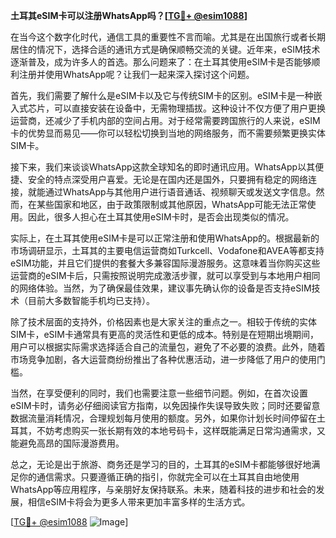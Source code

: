 **土耳其eSIM卡可以注册WhatsApp吗？[[TG💪+ @esim1088](https://t.me/s/esim1088)]**

在当今这个数字化时代，通信工具的重要性不言而喻。尤其是在出国旅行或者长期居住的情况下，选择合适的通讯方式是确保顺畅交流的关键。近年来，eSIM技术逐渐普及，成为许多人的首选。那么问题来了：在土耳其使用eSIM卡是否能够顺利注册并使用WhatsApp呢？让我们一起来深入探讨这个问题。

首先，我们需要了解什么是eSIM卡以及它与传统SIM卡的区别。eSIM卡是一种嵌入式芯片，可以直接安装在设备中，无需物理插拔。这种设计不仅方便了用户更换运营商，还减少了手机内部的空间占用。对于经常需要跨国旅行的人来说，eSIM卡的优势显而易见——你可以轻松切换到当地的网络服务，而不需要频繁更换实体SIM卡。

接下来，我们来谈谈WhatsApp这款全球知名的即时通讯应用。WhatsApp以其便捷、安全的特点深受用户喜爱。无论是在国内还是国外，只要拥有稳定的网络连接，就能通过WhatsApp与其他用户进行语音通话、视频聊天或发送文字信息。然而，在某些国家和地区，由于政策限制或其他原因，WhatsApp可能无法正常使用。因此，很多人担心在土耳其使用eSIM卡时，是否会出现类似的情况。

实际上，在土耳其使用eSIM卡是可以正常注册和使用WhatsApp的。根据最新的市场调研显示，土耳其的主要电信运营商如Turkcell、Vodafone和AVEA等都支持eSIM功能，并且它们提供的套餐大多兼容国际漫游服务。这意味着当你购买这些运营商的eSIM卡后，只需按照说明完成激活步骤，就可以享受到与本地用户相同的网络体验。当然，为了确保最佳效果，建议事先确认你的设备是否支持eSIM技术（目前大多数智能手机均已支持）。

除了技术层面的支持外，价格因素也是大家关注的重点之一。相较于传统的实体SIM卡，eSIM卡通常具有更高的灵活性和更低的成本。特别是在短期出境期间，用户可以根据实际需求选择适合自己的流量包，避免了不必要的浪费。此外，随着市场竞争加剧，各大运营商纷纷推出了各种优惠活动，进一步降低了用户的使用门槛。

当然，在享受便利的同时，我们也需要注意一些细节问题。例如，在首次设置eSIM卡时，请务必仔细阅读官方指南，以免因操作失误导致失败；同时还要留意数据流量消耗情况，合理规划每月使用的额度。另外，如果你计划长时间停留在土耳其，不妨考虑购买一张长期有效的本地号码卡，这样既能满足日常沟通需求，又能避免高昂的国际漫游费用。

总之，无论是出于旅游、商务还是学习的目的，土耳其的eSIM卡都能够很好地满足你的通信需求。只要遵循正确的指引，你就完全可以在土耳其自由地使用WhatsApp等应用程序，与亲朋好友保持联系。未来，随着科技的进步和社会的发展，相信eSIM卡将会为更多人带来更加丰富多样的生活方式。

[[TG💪+ @esim1088](https://t.me/s/esim1088) ![Image](https://i.postimg.cc/4NQfJmqS/Snipaste-2025-05-13-00-14-12.png)]